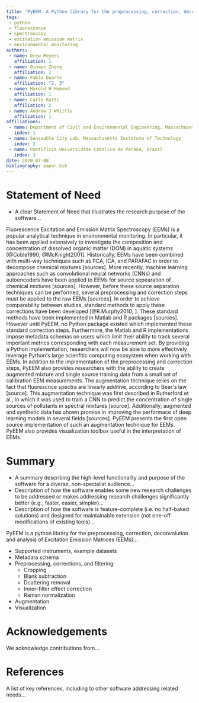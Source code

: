 ```yaml
---
title: 'PyEEM: A Python library for the preprocessing, correction, deconvolution and analysis of Excitation Emission Matrices (EEMs).'
tags:
 - python
 - fluorescence
 - spectroscopy
 - excitation emission matrix
 - environmental monitoring
authors:
 - name: Drew Meyers
   affiliation: 1
 - name: Qinmin Zheng
   affiliation: 2
 - name: Fabio Duarte
   affiliation: "2, 3"
 - name: Harold H Hemond
   affiliation: 1
 - name: Carlo Ratti
   affiliation: 2  
 - name: Andrew J Whittle
   affiliation: 1
affiliations:
 - name: Department of Civil and Environmental Engineering, Massachusetts Institute of Technology
   index: 1
 - name: Senseable City Lab, Massachusetts Institute of Technology
   index: 2
 - name: Pontifícia Universidade Católica do Paraná, Brazil
   index: 3
date: 2020-07-08
bibliography: paper.bib
---
```


# Statement of Need

- A clear Statement of Need that illustrates the research purpose of the software...

Fluorescence Excitation and Emission Matrix Spectroscopy (EEMs) is a popular analytical technique in environmental monitoring. In particular, it has been applied extensively to investigate the composition and concentration of dissolved organic matter (DOM) in aquatic systems [@Coble1990; @McKnight2001]. Historically, EEMs have been combined with multi-way techniques such as PCA, ICA, and PARAFAC in order to decompose chemical mixtures [sources]. More recently, machine learning approaches such as convolutional neural networks (CNNs) and autoencoders have been applied to EEMs for source sepearation of chemical mixtures [sources]. However, before these source separation techniques can be performed, several preprocessing and correction steps must be applied to the raw EEMs [sources]. In order to achieve comparability between studies, standard methods to apply these corrections have been developed [@R.Murphy2010; ]. These standard methods have been implemented in Matlab and R packages [sources]. However until PyEEM, no Python package existed which implemented these standard correction steps. Furthermore, the Matlab and R implementations impose metadata schemas on users which limit their ability to track several important metrics corresponding with each measurement set. By providing a Python implementation, researchers will now be able to more effectively leverage Python's large scienfitic computing ecosystem when working with EEMs. In addition to the implementation of the preprocessing and correction steps, PyEEM also provides researchers with the ability to create augmented mixture and single source training data from a small set of calibration EEM measurements. The augmentation technique relies on the fact that fluorescnce spectra are linearly additive, according to Beer's law [source]. This augmentation technique was first described in Rutherford et al., in which it was used to train a CNN to predict the concentration of single sources of pollutants in spectral mixtures [source]. Additionally, augmented and synthetic data has shown promise in improving the performace of deep learning models in several fields [sources]. PyEEM presents the first open source implementation of such an augmentation technique for EEMs. PyEEM also provides visualization toolbox useful in the interpretation of EEMs.

# Summary

- A summary describing the high-level functionality and purpose of the software for a diverse, non-specialist audience...
- Description of how the software enables some new research challenges to be addressed or makes addressing research challenges significantly better (e.g., faster, easier, simpler)...
- Description of how the software is feature-complete (i.e. no half-baked solutions) and designed for maintainable extension (not one-off modifications of existing tools)...

PyEEM is a python library for the preprocessing, correction, deconvolution and analysis of Excitation Emission Matrices (EEMs)...

- Supported instruments, example datasets
- Metadata schema
- Preprocessing, corrections, and filtering: 
  - Cropping
  - Blank subtraction
  - Dcattering removal
  - Inner-filter effect correction
  - Raman normalization
- Augmentation
- Visualization

# Acknowledgements

We acknowledge contributions from...

# References

A list of key references, including to other software addressing related needs...
